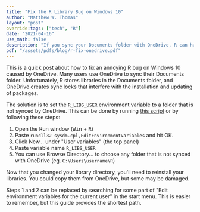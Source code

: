 ```yaml
---
title: "Fix the R Library Bug on Windows 10"
author: "Matthew W. Thomas"
layout: "post"
override:tags: ["tech", "R"]
date: "2021-04-16"
use_math: false
description: "If you sync your Documents folder with OneDrive, R can have issues"
pdf: "/assets/pdfs/blog/r-fix-onedrive.pdf"
---
```


This is a quick post about how to fix an annoying R bug on Windows 10 caused by OneDrive. Many users use OneDrive to sync their Documents folder. Unfortunately, R stores libraries in the Documents folder, and OneDrive creates sync locks that interfere with the installation and updating of packages.

The solution is to set the `R_LIBS_USER` environment variable to a folder that is not synced by OneDrive. This can be done by running [this script](/gh/scripts/r_fix/r_fix.ps1) or by following these steps:

1. Open the Run window (<kbd>Win</kbd> + <kbd>R</kbd>)
2. Paste `rundll32 sysdm.cpl,EditEnvironmentVariables` and hit OK.
3. Click New... under "User variables" (the top panel)
4. Paste variable name `R_LIBS_USER`
5. You can use Browse Directory... to choose any folder that is not synced with OneDrive (eg. `C:\Users\username\R`)

Now that you changed your library directory, you'll need to reinstall your libraries. You could copy them from OneDrive, but some may be damaged. 

Steps 1 and 2 can be replaced by searching for some part of "Edit environment variables for the current user" in the start menu. This is easier to remember, but this guide provides the shortest path.
